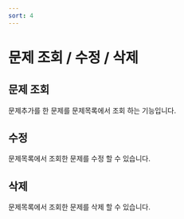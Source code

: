 ```yaml
---
sort: 4
---
```


# 문제 조회 / 수정 / 삭제

## 문제 조회

문제추가를 한 문제를 문제목록에서 조회 하는 기능입니다. 

## 수정

문제목록에서 조회한 문제를 수정 할 수 있습니다.

## 삭제

문제목록에서 조회한 문제를 삭제 할 수 있습니다.
